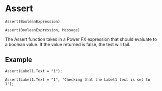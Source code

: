 # Assert

`Assert(BooleanExpression)`

`Assert(BooleanExpression, Message)`

The Assert function takes in a Power FX expression that should evaluate to a boolean value. If the value returned is false, the test will fail.

## Example
`Assert(Label1.Text = "1");`

`Assert(Label1.Text = "1", "Checking that the Label1 text is set to 1");`